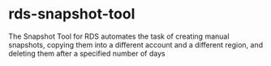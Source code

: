 # rds-snapshot-tool
The Snapshot Tool for RDS automates the task of creating manual snapshots, copying them into a different account and a different region, and deleting them after a specified number of days 
